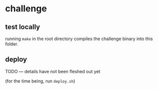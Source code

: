 # challenge

## test locally

running `make` in the root directory compiles the challenge binary into this folder. 

## deploy

TODO — details have not been fleshed out yet

(for the time being, run `deploy.sh`)
